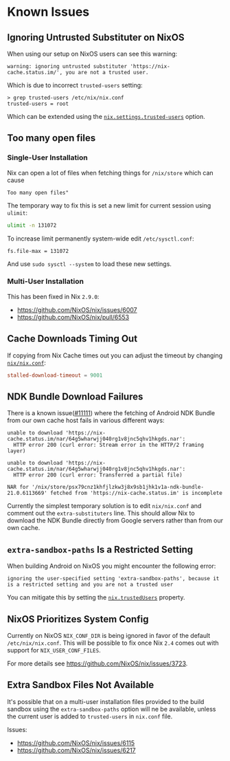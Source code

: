 # Known Issues

## Ignoring Untrusted Substituter on NixOS

When using our setup on NixOS users can see this warning:
```
warning: ignoring untrusted substituter 'https://nix-cache.status.im/', you are not a trusted user.
```
Which is due to incorrect `trusted-users` setting:
```
> grep trusted-users /etc/nix/nix.conf
trusted-users = root
```
Which can be extended using the [`nix.settings.trusted-users`](https://search.nixos.org/options?channel=23.05&show=nix.settings.trusted-users) option.

## Too many open files

### Single-User Installation

Nix can open a lot of files when fetching things for `/nix/store` which can cause
```
Too many open files"
```
The temporary way to fix this is set a new limit for current session using `ulimit`:
```sh
ulimit -n 131072
```
To increase limit permanently system-wide edit `/etc/sysctl.conf`:
```
fs.file-max = 131072
```
And use `sudo sysctl --system` to load these new settings.

### Multi-User Installation

This has been fixed in Nix `2.9.0`:

* https://github.com/NixOS/nix/issues/6007
* https://github.com/NixOS/nix/pull/6553

## Cache Downloads Timing Out

If copying from Nix Cache times out you can adjust the timeout by changing [`nix/nix.conf`](/nix/nix.conf):
```conf
stalled-download-timeout = 9001
```

## NDK Bundle Download Failures

There is a known issue([#11111](https://github.com/status-im/status-mobile/issues/11111)) where the fetching of Android NDK Bundle from our own cache host fails in various different ways:
```
unable to download 'https://nix-cache.status.im/nar/64g5wharwjj040rg1v8jnc5qhv1hkgds.nar':
  HTTP error 200 (curl error: Stream error in the HTTP/2 framing layer)
```
```
unable to download 'https://nix-cache.status.im/nar/64g5wharwjj040rg1v8jnc5qhv1hkgds.nar':
  HTTP error 200 (curl error: Transferred a partial file)
```
```
NAR for '/nix/store/psx79cnz1khfjlzkw3j8x9sb1jhk1v1a-ndk-bundle-21.0.6113669' fetched from 'https://nix-cache.status.im' is incomplete
```
Currently the simplest temporary solution is to edit `nix/nix.conf` and comment out the `extra-substituters` line.
This should allow Nix to download the NDK Bundle directly from Google servers rather than from our own cache.

## `extra-sandbox-paths` Is a Restricted Setting

When building Android on NixOS you might encounter the following error:
```
ignoring the user-specified setting 'extra-sandbox-paths', because it is a restricted setting and you are not a trusted user
```
You can mitigate this by setting the [`nix.trustedUsers`](https://nixos.org/nixos/options.html#nix.trustedusers) property.

## NixOS Prioritizes System Config

Currently on NixOS `NIX_CONF_DIR` is being ignored in favor of the default `/etc/nix/nix.conf`.
This will be possible to fix once Nix `2.4` comes out with support for `NIX_USER_CONF_FILES`.

For more details see https://github.com/NixOS/nix/issues/3723.

## Extra Sandbox Files Not Available

It's possible that on a multi-user installation files provided to the build sandbox using the `extra-sandbox-paths` option will ne be available, unless the current user is added to `trusted-users` in `nix.conf` file.

Issues:
* https://github.com/NixOS/nix/issues/6115
* https://github.com/NixOS/nix/issues/6217
